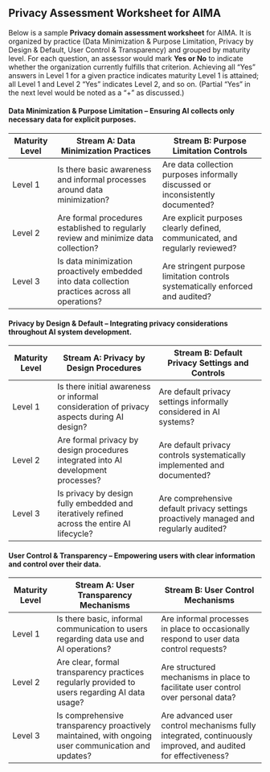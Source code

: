 ## Privacy Assessment Worksheet for AIMA

Below is a sample **Privacy domain assessment worksheet** for AIMA. It is organized by practice (Data Minimization & Purpose Limitation, Privacy by Design & Default, User Control & Transparency) and grouped by maturity level. For each question, an assessor would mark **Yes or No** to indicate whether the organization currently fulfills that criterion. Achieving all “Yes” answers in Level 1 for a given practice indicates maturity Level 1 is attained; all Level 1 and Level 2 “Yes” indicates Level 2, and so on. (Partial “Yes” in the next level would be noted as a “+” as discussed.)

#### Data Minimization & Purpose Limitation – Ensuring AI collects only necessary data for explicit purposes.

| Maturity Level | Stream A: Data Minimization Practices                                                           | Stream B: Purpose Limitation Controls                                           |
| -------------- | ----------------------------------------------------------------------------------------------- | ------------------------------------------------------------------------------- |
| Level 1        | Is there basic awareness and informal processes around data minimization?                       | Are data collection purposes informally discussed or inconsistently documented? |
| Level 2        | Are formal procedures established to regularly review and minimize data collection?             | Are explicit purposes clearly defined, communicated, and regularly reviewed?    |
| Level 3        | Is data minimization proactively embedded into data collection practices across all operations? | Are stringent purpose limitation controls systematically enforced and audited?  |

#### Privacy by Design & Default – Integrating privacy considerations throughout AI system development.

| Maturity Level | Stream A: Privacy by Design Procedures                                                      | Stream B: Default Privacy Settings and Controls                                       |
| -------------- |---------------------------------------------------------------------------------------------| ------------------------------------------------------------------------------------- |
| Level 1        | Is there initial awareness or informal consideration of privacy aspects during AI design?   | Are default privacy settings informally considered in AI systems?                     |
| Level 2        | Are formal privacy by design procedures integrated into AI development processes?           | Are default privacy controls systematically implemented and documented?               |
| Level 3        | Is privacy by design fully embedded and iteratively refined across the entire AI lifecycle? | Are comprehensive default privacy settings proactively managed and regularly audited? |

#### User Control & Transparency – Empowering users with clear information and control over their data.

| Maturity Level | Stream A: User Transparency Mechanisms                                                             | Stream B: User Control Mechanisms                                                                            |
| -------------- | -------------------------------------------------------------------------------------------------- | ------------------------------------------------------------------------------------------------------------ |
| Level 1        | Is there basic, informal communication to users regarding data use and AI operations?              | Are informal processes in place to occasionally respond to user data control requests?                       |
| Level 2        | Are clear, formal transparency practices regularly provided to users regarding AI data usage?      | Are structured mechanisms in place to facilitate user control over personal data?                            |
| Level 3        | Is comprehensive transparency proactively maintained, with ongoing user communication and updates? | Are advanced user control mechanisms fully integrated, continuously improved, and audited for effectiveness? |

